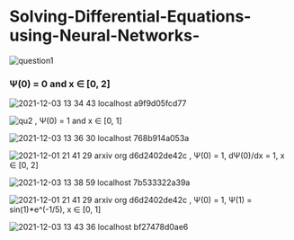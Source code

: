 # Solving-Differential-Equations-using-Neural-Networks-

![question1](https://user-images.githubusercontent.com/52671445/144845678-7f79dba2-0ef6-4049-8a48-52c5e3ebcba5.jpg)
###  Ψ(0) = 0 and x ∈ [0, 2]

![2021-12-03 13 34 43 localhost a9f9d05fcd77](https://user-images.githubusercontent.com/52671445/144845699-74492e0d-fbcb-4ee6-b8f6-d87f75329301.png)


![qu2](https://user-images.githubusercontent.com/52671445/144846039-b05a72bb-7eff-419a-bea2-84f191df98c5.jpg)
  ,  Ψ(0) = 1 and x ∈ [0, 1]

![2021-12-03 13 36 30 localhost 768b914a053a](https://user-images.githubusercontent.com/52671445/144846051-1c3eb64c-2f6e-42ad-a89d-65e380f2d78c.png)


![2021-12-01 21 41 29 arxiv org d6d2402de42c](https://user-images.githubusercontent.com/52671445/144846131-77d16208-d9be-4a0e-99d3-dd0513e63bc4.png)
,  Ψ(0) = 1, dΨ(0)/dx = 1, x ∈ [0, 2]


![2021-12-03 13 38 59 localhost 7b533322a39a](https://user-images.githubusercontent.com/52671445/144846155-304e11ba-72c6-4d68-983c-6f113eaef24f.png)


![2021-12-01 21 41 29 arxiv org d6d2402de42c](https://user-images.githubusercontent.com/52671445/144846167-ef1fc5c3-81d6-4882-9298-f12a0ce6c295.png)
,  Ψ(0) = 1, Ψ(1) = sin(1)*e^(-1/5), x ∈ [0, 1]


![2021-12-03 13 43 36 localhost bf27478d0ae6](https://user-images.githubusercontent.com/52671445/144846168-8bdd144c-9f2c-449b-9e11-beb35693f369.png)
